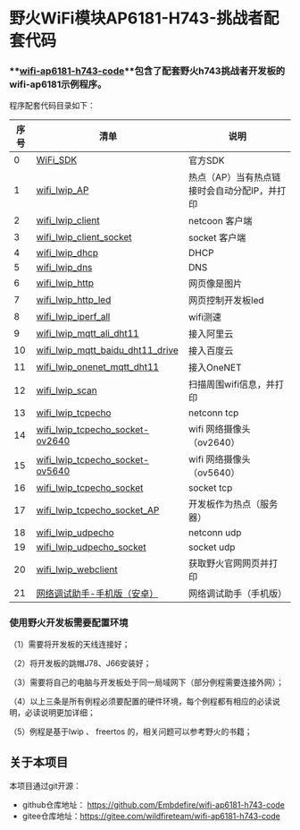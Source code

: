 # 野火WiFi模块AP6181-H743-挑战者配套代码

### **[wifi-ap6181-h743-code](https://github.com/Embdefire/wifi-ap6181-h743-code)**包含了配套野火h743挑战者开发板的wifi-ap6181示例程序。

程序配套代码目录如下：

| 序号 | 清单                                                         | 说明                                         |
| ---- | ------------------------------------------------------------ | -------------------------------------------- |
| 0    | [WiFi_SDK](https://github.com/Embdefire/wifi-ap6181-h743-code/tree/master/WiFi_SDK) | 官方SDK                                      |
| 1    | [wifi_lwip_AP](https://github.com/Embdefire/wifi-ap6181-h743-code/tree/master/wifi_lwip_AP) | 热点（AP）当有热点链接时会自动分配IP，并打印 |
| 2    | [wifi_lwip_client](https://github.com/Embdefire/wifi-ap6181-h743-code/tree/master/wifi_lwip_client) | netcoon 客户端                               |
| 3    | [wifi_lwip_client_socket](https://github.com/Embdefire/wifi-ap6181-h743-code/tree/master/wifi_lwip_client_socket) | socket 客户端                                |
| 4    | [wifi_lwip_dhcp](https://github.com/Embdefire/wifi-ap6181-h743-code/tree/master/wifi_lwip_dhcp) | DHCP                                         |
| 5    | [wifi_lwip_dns](https://github.com/Embdefire/wifi-ap6181-h743-code/tree/master/wifi_lwip_dns) | DNS                                          |
| 6    | [wifi_lwip_http](https://github.com/Embdefire/wifi-ap6181-h743-code/tree/master/wifi_lwip_http) | 网页像是图片                                 |
| 7    | [wifi_lwip_http_led](https://github.com/Embdefire/wifi-ap6181-h743-code/tree/master/wifi_lwip_http_led) | 网页控制开发板led                            |
| 8    | [wifi_lwip_iperf_all](https://github.com/Embdefire/wifi-ap6181-h743-code/tree/master/wifi_lwip_iperf_all) | wifi测速                                     |
| 9    | [wifi_lwip_mqtt_ali_dht11](https://github.com/Embdefire/wifi-ap6181-h743-code/tree/master/wifi_lwip_mqtt_ali_dht11) | 接入阿里云                                   |
| 10   | [wifi_lwip_mqtt_baidu_dht11_drive](https://github.com/Embdefire/wifi-ap6181-h743-code/tree/master/wifi_lwip_mqtt_baidu_dht11_drive) | 接入百度云                                   |
| 11   | [wifi_lwip_onenet_mqtt_dht11](https://github.com/Embdefire/wifi-ap6181-h743-code/tree/master/wifi_lwip_onenet_mqtt_dht11) | 接入OneNET                                   |
| 12   | [wifi_lwip_scan](https://github.com/Embdefire/wifi-ap6181-h743-code/tree/master/wifi_lwip_scan) | 扫描周围wifi信息，并打印                     |
| 13   | [wifi_lwip_tcpecho](https://github.com/Embdefire/wifi-ap6181-h743-code/tree/master/wifi_lwip_tcpecho) | netconn tcp                                  |
| 14   | [wifi_lwip_tcpecho_socket-ov2640](https://github.com/Embdefire/wifi-ap6181-h743-code/tree/master/wifi_lwip_tcpecho_socket-ov2640) | wifi 网络摄像头（ov2640）                    |
| 15   | [wifi_lwip_tcpecho_socket-ov5640](https://github.com/Embdefire/wifi-ap6181-h743-code/tree/master/wifi_lwip_tcpecho_socket-ov5640) | wifi 网络摄像头（ov5640）                    |
| 16   | [wifi_lwip_tcpecho_socket](https://github.com/Embdefire/wifi-ap6181-h743-code/tree/master/wifi_lwip_tcpecho_socket) | socket tcp                                   |
| 17   | [wifi_lwip_tcpecho_socket_AP](https://github.com/Embdefire/wifi-ap6181-h743-code/tree/master/wifi_lwip_tcpecho_socket_AP) | 开发板作为热点（服务器）                     |
| 18   | [wifi_lwip_udpecho](https://github.com/Embdefire/wifi-ap6181-h743-code/tree/master/wifi_lwip_udpecho) | netconn udp                                  |
| 19   | [wifi_lwip_udpecho_socket](https://github.com/Embdefire/wifi-ap6181-h743-code/tree/master/wifi_lwip_udpecho_socket) | socket udp                                   |
| 20   | [wifi_lwip_webclient](https://github.com/Embdefire/wifi-ap6181-h743-code/tree/master/wifi_lwip_webclient) | 获取野火官网网页并打印                       |
| 21   | [网络调试助手-手机版（安卓）](https://github.com/Embdefire/wifi-ap6181-h743-code/tree/master/网络调试助手-手机版（安卓）) | 网络调试助手（手机版）                       |

### 使用野火开发板需要配置环境

（1）需要将开发板的天线连接好；

（2）将开发板的跳帽J78、J66安装好；

（3）需要将自己的电脑与开发板处于同一局域网下（部分例程需要连接外网）；

（4）以上三条是所有例程必须要配置的硬件环境，每个例程都有相应的必读说明，必读说明更加详细；

（5）例程是基于lwip 、 freertos 的，相关问题可以参考野火的书籍；

## 关于本项目

本项目通过git开源：

- github仓库地址： https://github.com/Embdefire/wifi-ap6181-h743-code 
- gitee仓库地址：https://gitee.com/wildfireteam/wifi-ap6181-h743-code
